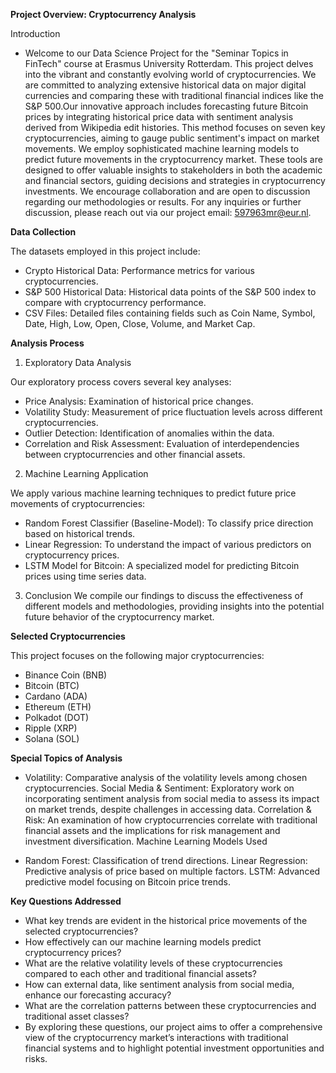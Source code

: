 **Project Overview: Cryptocurrency Analysis**

Introduction
- Welcome to our Data Science Project for the "Seminar Topics in FinTech" course at Erasmus University Rotterdam. This project delves into the vibrant and constantly evolving world of cryptocurrencies. We are committed to analyzing extensive historical data on major digital currencies and comparing these with traditional financial indices like the S&P 500.Our innovative approach includes forecasting future Bitcoin prices by integrating historical price data with sentiment analysis derived from Wikipedia edit histories. This method focuses on seven key cryptocurrencies, aiming to gauge public sentiment's impact on market movements. We employ sophisticated machine learning models to predict future movements in the cryptocurrency market. These tools are designed to offer valuable insights to stakeholders in both the academic and financial sectors, guiding decisions and strategies in cryptocurrency investments. We encourage collaboration and are open to discussion regarding our methodologies or results. For any inquiries or further discussion, please reach out via our project email: 597963mr@eur.nl.


**Data Collection**

The datasets employed in this project include:

- Crypto Historical Data: Performance metrics for various cryptocurrencies.
- S&P 500 Historical Data: Historical data points of the S&P 500 index to compare with cryptocurrency performance.
- CSV Files: Detailed files containing fields such as Coin Name, Symbol, Date, High, Low, Open, Close, Volume, and Market Cap.

**Analysis Process**

1. Exploratory Data Analysis
   
Our exploratory process covers several key analyses:

- Price Analysis: Examination of historical price changes.
- Volatility Study: Measurement of price fluctuation levels across different cryptocurrencies.
- Outlier Detection: Identification of anomalies within the data.
- Correlation and Risk Assessment: Evaluation of interdependencies between cryptocurrencies and other financial assets.
  
2. Machine Learning Application
   
We apply various machine learning techniques to predict future price movements of cryptocurrencies:

- Random Forest Classifier (Baseline-Model): To classify price direction based on historical trends.
- Linear Regression: To understand the impact of various predictors on cryptocurrency prices.
- LSTM Model for Bitcoin: A specialized model for predicting Bitcoin prices using time series data.

3. Conclusion
We compile our findings to discuss the effectiveness of different models and methodologies, providing insights into the potential future behavior of the cryptocurrency market.

**Selected Cryptocurrencies**

This project focuses on the following major cryptocurrencies:

- Binance Coin (BNB)
- Bitcoin (BTC)
- Cardano (ADA)
- Ethereum (ETH)
- Polkadot (DOT)
- Ripple (XRP)
- Solana (SOL)
  
**Special Topics of Analysis**

- Volatility: Comparative analysis of the volatility levels among chosen cryptocurrencies.
Social Media & Sentiment: Exploratory work on incorporating sentiment analysis from social media to assess its impact on market trends, despite challenges in accessing data.
Correlation & Risk: An examination of how cryptocurrencies correlate with traditional financial assets and the implications for risk management and investment diversification.
Machine Learning Models Used

- Random Forest: Classification of trend directions.
Linear Regression: Predictive analysis of price based on multiple factors.
LSTM: Advanced predictive model focusing on Bitcoin price trends.

**Key Questions Addressed**
- What key trends are evident in the historical price movements of the selected cryptocurrencies?
- How effectively can our machine learning models predict cryptocurrency prices?
- What are the relative volatility levels of these cryptocurrencies compared to each other and traditional financial assets?
- How can external data, like sentiment analysis from social media, enhance our forecasting accuracy?
- What are the correlation patterns between these cryptocurrencies and traditional asset classes?
- By exploring these questions, our project aims to offer a comprehensive view of the cryptocurrency market’s interactions with traditional financial systems and to highlight potential investment opportunities and risks.
